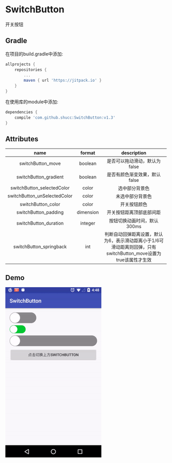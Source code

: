 # SwitchButton

开关按钮

## Gradle

在项目的build.gradle中添加:
```groovy
allprojects {
    repositories {
        ...
        maven { url 'https://jitpack.io' }
    }
}
```

在使用库的module中添加:
```groovy
dependencies {
    compile 'com.github.shucc:SwitchButton:v1.3'
}
```

## Attributes

|name|format|description|
|:---:|:---:|:---:|
| switchButton_move | boolean | 是否可以拖动滑动，默认为false
| switchButton_gradient | boolean | 是否有颜色渐变效果，默认false
| switchButton_selectedColor | color | 选中部分背景色
| switchButton_unSelectedColor | color | 未选中部分背景色
| switchButton_color | color | 开关按钮颜色
| switchButton_padding | dimension | 开关按钮距离顶部底部间距
| switchButton_duration | integer | 按钮切换动画时间，默认300ms
| switchButton_springback | int | 判断自动回弹距离设置，默认为6，表示滑动距离小于1/6可滑动距离则回弹，只有switchButton_move设置为true该属性才生效

## Demo

![](https://github.com/shucc/SwitchButton/blob/master/demo/demo.gif)
